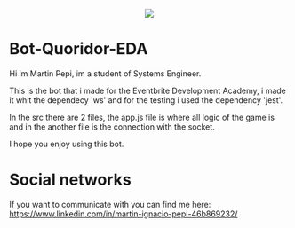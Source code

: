 <p align="center"><a href="https://www.google.com/" target="_blank">
    <img src="https://realplaza.vtexassets.com/arquivos/ids/16784974/image-fc43cb9ccdd842bcac83b8ae1e3ae2ed.jpg?v=637606883897530000">
</a></p>

# Bot-Quoridor-EDA

Hi im Martin Pepi, im a student of Systems Engineer. 

This is the bot that i made for the Eventbrite Development Academy, i made it whit the dependecy 'ws' and for the testing i used the dependency 'jest'.

In the src there are 2 files, the app.js file is where all logic of the game is and in the another file is the connection with the socket.

I hope you enjoy using this bot.

# Social networks 

If you want to communicate with you can find me here:
https://www.linkedin.com/in/martin-ignacio-pepi-46b869232/
